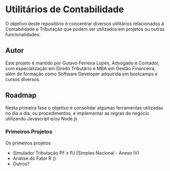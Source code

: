 # Utilitários de Contabilidade
O objetivo deste repositório é concentrar diversos utilitários relacionados à Contabilidade e Tributação que podem ser utilizados em projetos ou outras funcionalidades.

## Autor
Este projeto é mantido por Gutavo Ferreira Lopes, Advogado e Contador, com especialização em Direito Tributário e MBA em Gestão Financeira, além de formação como Software Developer adquirida em bootcamps e cursos diversos.

## Roadmap
Nesta primeira fase o objetivo é consolidar algumas ferramentas utilizadas no dia a dia, ou procedimentos, e implementar as regras de negócio utilizando Javascript e/ou Node.js

### Primeiros Projetos
Os primeiros projetos
- Simulador Tributação PF x PJ (Simples Nacional - Anexo IV)
- Análise do Fator R ()
- Outros?